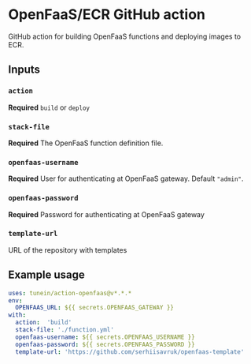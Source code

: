 # OpenFaaS/ECR GitHub action

GitHub action for building OpenFaaS functions and deploying images to ECR.

## Inputs

### `action`

**Required** 	`build` or `deploy`

### `stack-file`

**Required** 	The OpenFaaS function definition file.

### `openfaas-username`

**Required** User for authenticating at OpenFaaS gateway. Default `"admin"`.

### `openfaas-password`

**Required** Password for authenticating at OpenFaaS gateway

### `template-url`

URL of the repository with templates

## Example usage

```yaml
uses: tunein/action-openfaas@v*.*.*
env:
  OPENFAAS_URL: ${{ secrets.OPENFAAS_GATEWAY }}
with:
  action:  'build'
  stack-file: './function.yml'
  openfaas-username: ${{ secrets.OPENFAAS_USERNAME }}
  openfaas-password: ${{ secrets.OPENFAAS_PASSWORD }}
  template-url: 'https://github.com/serhiisavruk/openfaas-template'
```
